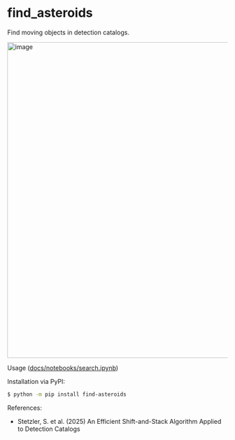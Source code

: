 # find_asteroids

Find moving objects in detection catalogs.

<img width="960" height="720" alt="image" src="https://github.com/user-attachments/assets/1ce78a36-8a80-4db7-97bc-27c4a7e2d67f"/>

Usage ([docs/notebooks/search.ipynb](https://github.com/stevenstetzler/find_asteroids/tree/main/docs/notebooks/search.ipynb))

Installation via PyPI: 
```bash
$ python -m pip install find-asteroids
```

References:
- Stetzler, S. et al. (2025) An Efficient Shift-and-Stack Algorithm Applied to Detection Catalogs
